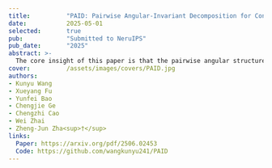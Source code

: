 ```yaml
---
title:          "PAID: Pairwise Angular-Invariant Decomposition for Continual Test-Time Adaptation"
date:           2025-05-01
selected:       true
pub:            "Submitted to NeruIPS"
pub_date:       "2025"
abstract: >-
  The core insight of this paper is that the pairwise angular structure in pre-trained weights encodes a domain-invariant semantic prior that should be preserved when adapting to target domains. Preserving this structure prevents the model from drifting away from essential semantic capabilities during adaptation. We validate this insight with theoretical justification, statistical analysis, functional validation, visual interpretation, and intuitive explanation.
cover:          /assets/images/covers/PAID.jpg
authors:
- Kunyu Wang
- Xueyang Fu
- Yunfei Bao
- Chengjie Ge
- Chengzhi Cao
- Wei Zhai
- Zheng-Jun Zha<sup>†</sup>
links:
  Paper: https://arxiv.org/pdf/2506.02453
  Code: https://github.com/wangkunyu241/PAID
---
```


